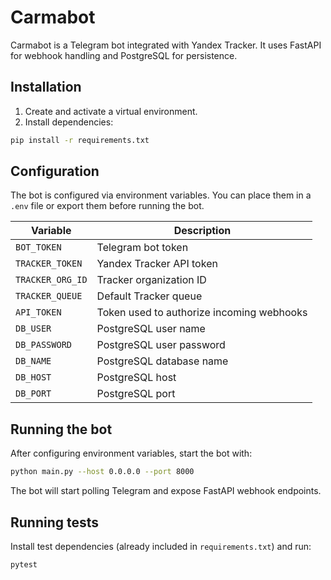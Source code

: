 # Carmabot

Carmabot is a Telegram bot integrated with Yandex Tracker. It uses FastAPI for webhook handling and PostgreSQL for persistence.

## Installation

1. Create and activate a virtual environment.
2. Install dependencies:

```bash
pip install -r requirements.txt
```

## Configuration

The bot is configured via environment variables. You can place them in a `.env` file or export them before running the bot.

| Variable | Description |
|----------|-------------|
| `BOT_TOKEN` | Telegram bot token |
| `TRACKER_TOKEN` | Yandex Tracker API token |
| `TRACKER_ORG_ID` | Tracker organization ID |
| `TRACKER_QUEUE` | Default Tracker queue |
| `API_TOKEN` | Token used to authorize incoming webhooks |
| `DB_USER` | PostgreSQL user name |
| `DB_PASSWORD` | PostgreSQL user password |
| `DB_NAME` | PostgreSQL database name |
| `DB_HOST` | PostgreSQL host |
| `DB_PORT` | PostgreSQL port |

## Running the bot

After configuring environment variables, start the bot with:

```bash
python main.py --host 0.0.0.0 --port 8000
```

The bot will start polling Telegram and expose FastAPI webhook endpoints.

## Running tests

Install test dependencies (already included in `requirements.txt`) and run:

```bash
pytest
```

